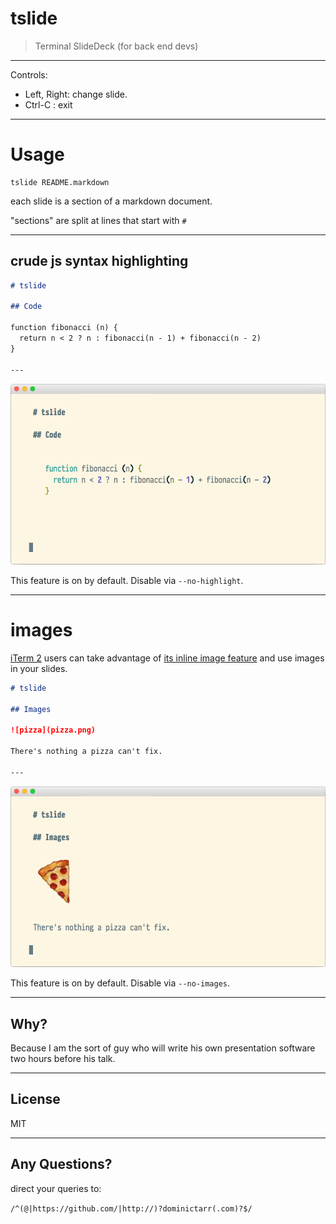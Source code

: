 # tslide

> Terminal SlideDeck (for back end devs)

---

Controls: 
  * Left, Right: change slide.
  * Ctrl-C     : exit

---

# Usage

```
tslide README.markdown
```

each slide is a section of a markdown document.

"sections" are split at lines that start with `#`

---

## crude js syntax highlighting

```md
# tslide

## Code

function fibonacci (n) {
  return n < 2 ? n : fibonacci(n - 1) + fibonacci(n - 2)
}

---
```

![Demo Code](demo-code.png)

This feature is on by default. Disable via `--no-highlight`.

---

# images

[iTerm 2](https://www.iterm2.com) users can 
take advantage of [its inline image feature](https://www.iterm2.com/images.html) and use 
images in your slides.

```md
# tslide

## Images

![pizza](pizza.png)

There's nothing a pizza can't fix.

---
```

![Demo Images](demo-images.png)

This feature is on by default. Disable via `--no-images`.

---

## Why?

Because I am the sort of guy who will write his own 
presentation software two hours before his talk.

---

## License

MIT

---

## Any Questions?

direct your queries to:

`/^(@|https://github.com/|http://)?dominictarr(.com)?$/`
